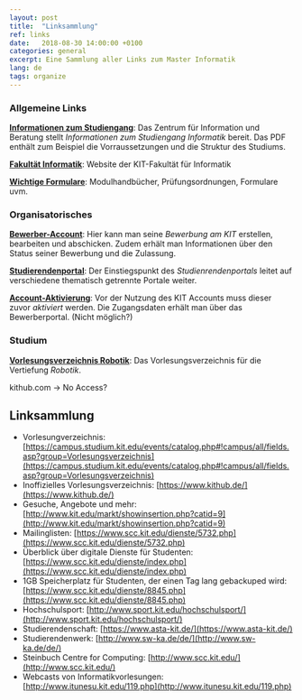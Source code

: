 ```yaml
---
layout: post
title:  "Linksammlung"
ref: links
date:   2018-08-30 14:00:00 +0100
categories: general
excerpt: Eine Sammlung aller Links zum Master Informatik
lang: de
tags: organize
---
```

### Allgemeine Links
[**Informationen zum Studiengang**](https://campus5.kit.edu): Das Zentrum für Information
und Beratung stellt *Informationen zum Studiengang Informatik* bereit. Das PDF enthält zum Beispiel 
die Vorraussetzungen und die Struktur des Studiums.

[**Fakultät Informatik**](https://www.informatik.kit.edu): Website der KIT-Fakultät für Informatik

[**Wichtige Formulare**](https://www.informatik.kit.edu/formulare.php#block1934): 
Modulhandbücher, Prüfungsordnungen, Formulare uvm.

### Organisatorisches
[**Bewerber-Account**](https://campus5.kit.edu): Hier kann man seine *Bewerbung am KIT* erstellen,
 bearbeiten und abschicken. Zudem erhält man Informationen über den Status seiner Bewerbung 
 und die Zulassung.

[**Studierendenportal**](https://studium.kit.edu): Der Einstiegspunkt des *Studienrendenportals*
 leitet auf verschiedene thematisch getrennte Portale weiter.

[**Account-Aktivierung**](https://my.scc.kit.edu/aktivierung): Vor der Nutzung des KIT Accounts
 muss dieser zuvor *aktiviert* werden. Die Zugangsdaten erhält man über das Bewerberportal. (Nicht möglich?)
 
### Studium
[**Vorlesungsverzeichnis Robotik**](https://campus.studium.kit.edu/events/catalog.php#!campus/all/field.asp?gguid=0xE7DD61635D094C83B2C0D891A68610F5
): Das Vorlesungsverzeichnis für die Vertiefung *Robotik*.


kithub.com -> No Access?


## Linksammlung

- Vorlesungverzeichnis: [https://campus.studium.kit.edu/events/catalog.php#!campus/all/fields.asp?group=Vorlesungsverzeichnis](https://campus.studium.kit.edu/events/catalog.php#!campus/all/fields.asp?group=Vorlesungsverzeichnis)
- Inoffizielles Vorlesungsverzeichnis: [https://www.kithub.de/](https://www.kithub.de/)
- Gesuche, Angebote und mehr: [http://www.kit.edu/markt/showinsertion.php?catid=9](http://www.kit.edu/markt/showinsertion.php?catid=9)
- Mailinglisten: [https://www.scc.kit.edu/dienste/5732.php](https://www.scc.kit.edu/dienste/5732.php)
- Überblick über digitale Dienste für Studenten: [https://www.scc.kit.edu/dienste/index.php](https://www.scc.kit.edu/dienste/index.php)
- 1GB Speicherplatz für Studenten, der einen Tag lang gebackuped wird: [https://www.scc.kit.edu/dienste/8845.php](https://www.scc.kit.edu/dienste/8845.php)
- Hochschulsport: [http://www.sport.kit.edu/hochschulsport/](http://www.sport.kit.edu/hochschulsport/)
- Studierendenschaft: [https://www.asta-kit.de/](https://www.asta-kit.de/)
- Studierendenwerk: [http://www.sw-ka.de/de/](http://www.sw-ka.de/de/)
- Steinbuch Centre for Computing: [http://www.scc.kit.edu/](http://www.scc.kit.edu/)
- Webcasts von Informatikvorlesungen: [http://www.itunesu.kit.edu/119.php](http://www.itunesu.kit.edu/119.php)
